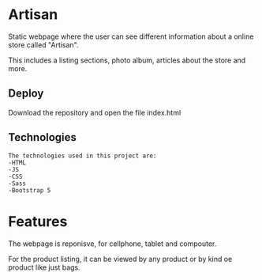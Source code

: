# Artisan 

Static webpage where the user can see different information about a online store called "Artisan".

This includes a listing sections, photo album, articles about the store and more.


## Deploy

Download the repository and open the file index.html

## Technologies

```
The technologies used in this project are: 
-HTML
-JS
-CSS
-Sass
-Bootstrap 5
```


# Features
The webpage is reponisve, for cellphone, tablet and compouter.

For the product listing, it can be viewed by any product or by kind oe product like just bags. 
